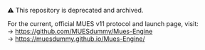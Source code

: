 

⚠️ This repository is deprecated and archived.

For the current, official MUES v11 protocol and launch page, visit:  
→ https://github.com/MUESdummy/Mues-Engine  
→ https://muesdummy.github.io/Mues-Engine/
